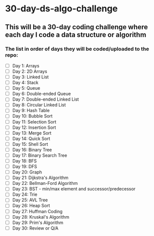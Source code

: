 # 30-day-ds-algo-challenge

## This will be a 30-day coding challenge where each day I code a data structure or algorithm

### The list in order of days they will be coded/uploaded to the repo:

- [ ] Day 1: Arrays
- [ ] Day 2: 2D Arrays
- [ ] Day 3: Linked List
- [ ] Day 4: Stack
- [ ] Day 5: Queue
- [ ] Day 6: Double-ended Queue
- [ ] Day 7: Double-ended Linked List
- [ ] Day 8: Circular Linked List
- [ ] Day 9: Hash Table
- [ ] Day 10: Bubble Sort
- [ ] Day 11: Selection Sort
- [ ] Day 12: Insertion Sort
- [ ] Day 13: Merge Sort
- [ ] Day 14: Quick Sort
- [ ] Day 15: Shell Sort
- [ ] Day 16: Binary Tree
- [ ] Day 17: Binary Search Tree
- [ ] Day 18: BFS
- [ ] Day 19: DFS
- [ ] Day 20: Graph
- [ ] Day 21: Dijkstra's Algorithm
- [ ] Day 22: Bellman-Ford Algorithm
- [ ] Day 23: BST - min/max element and successor/predecessor
- [ ] Day 24: Trie
- [ ] Day 25: AVL Tree
- [ ] Day 26: Heap Sort
- [ ] Day 27: Huffman Coding
- [ ] Day 28: Kruskal's Algorithm
- [ ] Day 29: Prim's Algorithm
- [ ] Day 30: Review or Q/A
